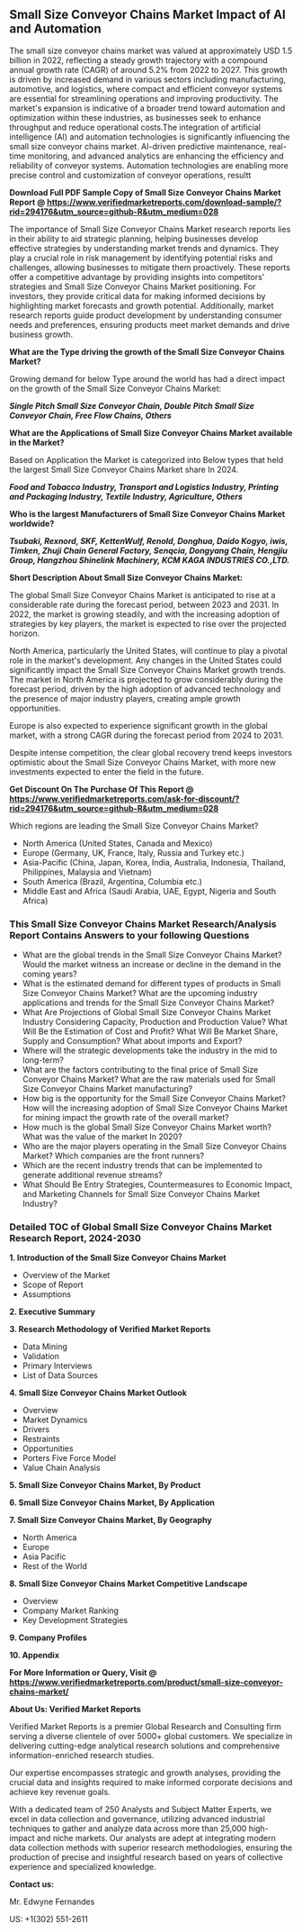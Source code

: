 <h2>Small Size Conveyor Chains Market Impact of AI and Automation</h2>The small size conveyor chains market was valued at approximately USD 1.5 billion in 2022, reflecting a steady growth trajectory with a compound annual growth rate (CAGR) of around 5.2% from 2022 to 2027. This growth is driven by increased demand in various sectors including manufacturing, automotive, and logistics, where compact and efficient conveyor systems are essential for streamlining operations and improving productivity. The market's expansion is indicative of a broader trend toward automation and optimization within these industries, as businesses seek to enhance throughput and reduce operational costs.The integration of artificial intelligence (AI) and automation technologies is significantly influencing the small size conveyor chains market. AI-driven predictive maintenance, real-time monitoring, and advanced analytics are enhancing the efficiency and reliability of conveyor systems. Automation technologies are enabling more precise control and customization of conveyor operations, resultt</p><p id="" class=""><strong>Download Full PDF Sample Copy of Small Size Conveyor Chains Market Report @ <a href="https://www.verifiedmarketreports.com/download-sample/?rid=294176&utm_source=github-R&utm_medium=028" target="_blank">https://www.verifiedmarketreports.com/download-sample/?rid=294176&utm_source=github-R&utm_medium=028</a></strong></p><p>The importance of&nbsp;Small Size Conveyor Chains Market research reports lies in their ability to aid strategic planning, helping businesses develop effective strategies by understanding market trends and dynamics. They play a crucial role in risk management by identifying potential risks and challenges, allowing businesses to mitigate them proactively. These reports offer a competitive advantage by providing insights into competitors' strategies and Small Size Conveyor Chains Market positioning. For investors, they provide critical data for making informed decisions by highlighting market forecasts and growth potential. Additionally, market research reports guide product development by understanding consumer needs and preferences, ensuring products meet market demands and drive business growth.</p><p><strong>What are the&nbsp;Type driving the growth of the Small Size Conveyor Chains Market?</strong></p><p id="" class="">Growing demand for below Type around the world has had a direct impact on the growth of the Small Size Conveyor Chains Market:</p><em><strong>Single Pitch Small Size Conveyor Chain, Double Pitch Small Size Conveyor Chain, Free Flow Chains, Others</strong></em></p><strong>What are the&nbsp;Applications&nbsp;of Small Size Conveyor Chains Market available in the Market?</strong></p><p id="" class="">Based on Application the Market is categorized into Below types that held the largest Small Size Conveyor Chains Market share In 2024.</p><em><strong>Food and Tobacco Industry, Transport and Logistics Industry, Printing and Packaging Industry, Textile Industry, Agriculture, Others</strong></em></p><strong>Who is the largest Manufacturers of Small Size Conveyor Chains Market worldwide?</strong></p><p><em><strong>Tsubaki, Rexnord, SKF, KettenWulf, Renold, Donghua, Daido Kogyo, iwis, Timken, Zhuji Chain General Factory, Senqcia, Dongyang Chain, Hengjiu Group, Hangzhou Shinelink Machinery, KCM KAGA INDUSTRIES CO.,LTD.</strong></em></p><p id="" class=""><strong>Short Description About Small Size Conveyor Chains Market:</strong></p><p>The global Small Size Conveyor Chains Market is anticipated to rise at a considerable rate during the forecast period, between 2023 and 2031. In 2022, the market is growing steadily, and with the increasing adoption of strategies by key players, the market is expected to rise over the projected horizon.</p><p>North America, particularly the United States, will continue to play a pivotal role in the market's development. Any changes in the United States could significantly impact the Small Size Conveyor Chains Market growth trends. The market in North America is projected to grow considerably during the forecast period, driven by the high adoption of advanced technology and the presence of major industry players, creating ample growth opportunities.</p><p>Europe is also expected to experience significant growth in the global market, with a strong CAGR during the forecast period from 2024 to 2031.</p><p>Despite intense competition, the clear global recovery trend keeps investors optimistic about the Small Size Conveyor Chains Market, with more new investments expected to enter the field in the future.</p><p id="" class=""><strong>Get Discount On The Purchase Of This Report @ <a href="https://www.verifiedmarketreports.com/ask-for-discount/?rid=294176&utm_source=github-R&utm_medium=028" target="_blank">https://www.verifiedmarketreports.com/ask-for-discount/?rid=294176&utm_source=github-R&utm_medium=028</a></strong></p>Which regions are leading the Small Size Conveyor Chains Market?</p><ul><li>North America (United States, Canada and Mexico)</li><li>Europe (Germany, UK, France, Italy, Russia and Turkey etc.)</li><li>Asia-Pacific (China, Japan, Korea, India, Australia, Indonesia, Thailand, Philippines, Malaysia and Vietnam)</li><li>South America (Brazil, Argentina, Columbia etc.)</li><li>Middle East and Africa (Saudi Arabia, UAE, Egypt, Nigeria and South Africa)</li></ul><h3 id="" class="">This Small Size Conveyor Chains Market Research/Analysis Report Contains Answers to your following Questions</h3><ul><li>What are the global trends in the Small Size Conveyor Chains Market? Would the market witness an increase or decline in the demand in the coming years?</li><li>What is the estimated demand for different types of products in Small Size Conveyor Chains Market? What are the upcoming industry applications and trends for the Small Size Conveyor Chains Market?</li><li>What Are Projections of Global Small Size Conveyor Chains Market Industry Considering Capacity, Production and Production Value? What Will Be the Estimation of Cost and Profit? What Will Be Market Share, Supply and Consumption? What about imports and Export?</li><li>Where will the strategic developments take the industry in the mid to long-term?</li><li>What are the factors contributing to the final price of Small Size Conveyor Chains Market? What are the raw materials used for Small Size Conveyor Chains Market manufacturing?</li><li>How big is the opportunity for the Small Size Conveyor Chains Market? How will the increasing adoption of Small Size Conveyor Chains Market for mining impact the growth rate of the overall market?</li><li>How much is the global Small Size Conveyor Chains Market worth? What was the value of the market In 2020?</li><li>Who are the major players operating in the Small Size Conveyor Chains Market? Which companies are the front runners?</li><li>Which are the recent industry trends that can be implemented to generate additional revenue streams?</li><li>What Should Be Entry Strategies, Countermeasures to Economic Impact, and Marketing Channels for Small Size Conveyor Chains Market Industry?</li></ul><h3 id="" class="">Detailed TOC of Global Small Size Conveyor Chains Market Research Report, 2024-2030</h3><p id="" class=""><strong>1. Introduction of the Small Size Conveyor Chains Market</strong></p><ul><li>Overview of the Market</li><li>Scope of Report</li><li>Assumptions</li></ul><p id="" class=""><strong>2. Executive Summary</strong></p><p id="" class=""><strong>3. Research Methodology of Verified Market Reports</strong></p><ul><li>Data Mining</li><li>Validation</li><li>Primary Interviews</li><li>List of Data Sources</li></ul><p id="" class=""><strong>4. Small Size Conveyor Chains Market Outlook</strong></p><ul><li>Overview</li><li>Market Dynamics</li><li>Drivers</li><li>Restraints</li><li>Opportunities</li><li>Porters Five Force Model</li><li>Value Chain Analysis</li></ul><p id="" class=""><strong>5. Small Size Conveyor Chains Market, By Product</strong></p><p id="" class=""><strong>6. Small Size Conveyor Chains Market, By Application</strong></p><p id="" class=""><strong>7. Small Size Conveyor Chains Market, By Geography</strong></p><ul><li>North America</li><li>Europe</li><li>Asia Pacific</li><li>Rest of the World</li></ul><p id="" class=""><strong>8. Small Size Conveyor Chains Market Competitive Landscape</strong></p><ul><li>Overview</li><li>Company Market Ranking</li><li>Key Development Strategies</li></ul><p id="" class=""><strong>9. Company Profiles</strong></p><p id="" class=""><strong>10. Appendix</strong></p><p id="" class=""><strong>For More Information or Query, Visit @ <a href="https://www.verifiedmarketreports.com/product/small-size-conveyor-chains-market/" target="_blank">https://www.verifiedmarketreports.com/product/small-size-conveyor-chains-market/</a></strong></p><p id="" class=""><strong>About Us: Verified Market Reports</strong></p><p id="" class="">Verified Market Reports is a premier Global Research and Consulting firm serving a diverse clientele of over 5000+ global customers. We specialize in delivering cutting-edge analytical research solutions and comprehensive information-enriched research studies.</p><p id="" class="">Our expertise encompasses strategic and growth analyses, providing the crucial data and insights required to make informed corporate decisions and achieve key revenue goals.</p><p id="" class="">With a dedicated team of 250 Analysts and Subject Matter Experts, we excel in data collection and governance, utilizing advanced industrial techniques to gather and analyze data across more than 25,000 high-impact and niche markets. Our analysts are adept at integrating modern data collection methods with superior research methodologies, ensuring the production of precise and insightful research based on years of collective experience and specialized knowledge.</p><p id="" class=""><strong>Contact us:</strong></p><p id="" class="">Mr. Edwyne Fernandes</p><p id="" class="">US: +1(302) 551-2611</p>